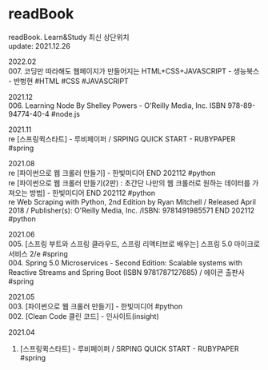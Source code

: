 # readBook
readBook. Learn&amp;Study
최신 상단위치  
update: 2021.12.26


2022.02  
007. 코딩만 따라해도 웹페이지가 만들어지는 HTML+CSS+JAVASCRIPT - 생능북스 - 반벙현 #HTML #CSS #JAVASCRIPT  

2021.12  
006. Learning Node By Shelley Powers - O'Reilly Media, Inc. ISBN 978-89-94774-40-4  #node.js  




2021.11  
re [스프링퀵스타트] - 루비페이퍼 / SRPING QUICK START - RUBYPAPER  #spring  


2021.08  
re [파이썬으로 웹 크롤러 만들기] - 한빛미디어 END 202112    #python  
re [파이썬으로 웹 크롤러 만들기(2판) : 초간단 나만의 웹 크롤러로 원하는 데이터를 가져오는 방법] - 한빛미디어 END 202112    #python  
re Web Scraping with Python, 2nd Edition by Ryan Mitchell / Released April 2018 / Publisher(s): O'Reilly Media, Inc. /ISBN: 9781491985571  END 202112  #python  


2021.06  
005. [스프링 부트와 스프링 클라우드, 스프링 리액티브로 배우는] 스프링 5.0 마이크로서비스 2/e  #spring  
004. Spring 5.0 Microservices - Second Edition: Scalable systems with Reactive Streams and Spring Boot (ISBN 9781787127685)  / 에이콘 출판사  #spring  


2021.05  
003. [파이썬으로 웹 크롤러 만들기] - 한빛미디어  #python  
002. [Clean Code 클린 코드] - 인사이트(insight)   


2021.04  
001. [스프링퀵스타트] - 루비페이퍼 / SRPING QUICK START - RUBYPAPER  #spring  
